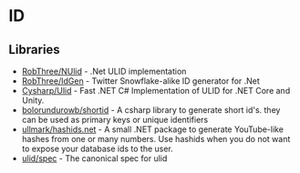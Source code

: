 # ID

## Libraries
- [RobThree/NUlid](https://github.com/RobThree/NUlid) - .Net ULID implementation
- [RobThree/IdGen](https://github.com/RobThree/IdGen) - Twitter Snowflake-alike ID generator for .Net
- [Cysharp/Ulid](https://github.com/Cysharp/Ulid) - Fast .NET C# Implementation of ULID for .NET Core and Unity.
- [bolorundurowb/shortid](https://github.com/bolorundurowb/shortid) - A csharp library to generate short id's. they can be used as primary keys or unique identifiers
- [ullmark/hashids.net](https://github.com/ullmark/hashids.net) - A small .NET package to generate YouTube-like hashes from one or many numbers. Use hashids when you do not want to expose your database ids to the user.
- [ulid/spec](https://github.com/ulid/spec) - The canonical spec for ulid